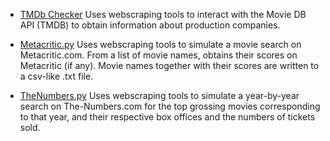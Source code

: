 * [TMDb Checker](tmdb-checker)
Uses webscraping tools to interact with the Movie DB API (TMDB) to obtain information about production companies.
 
* [Metacritic.py](metacritic.py)
Uses webscraping tools to simulate a movie search on Metacritic.com. From a list of movie names, obtains their scores on Metacritic (if any). Movie names together with their scores are written to a csv-like .txt file.

* [TheNumbers.py](TheNumbers.py)
Uses webscraping tools to simulate a year-by-year search on The-Numbers.com for the top grossing movies corresponding to that year, and their respective box offices and the numbers of tickets sold.
